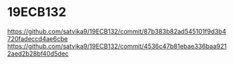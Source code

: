 # 19ECB132
https://github.com/satvika9/19ECB132/commit/87b383b82ad545101f9d3b4720fadeccd4ae6cbe
https://github.com/satvika9/19ECB132/commit/4536c47b81ebae336baa9212aed2b28bf40d5dec

